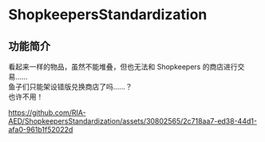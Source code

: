 # ShopkeepersStandardization

## 功能简介

看起来一样的物品，虽然不能堆叠，但也无法和 Shopkeepers 的商店进行交易……  
鱼子们只能架设错版兑换商店了吗……？  
也许不用！

https://github.com/RIA-AED/ShopkeepersStandardization/assets/30802565/2c718aa7-ed38-44d1-afa0-961b1f52022d

